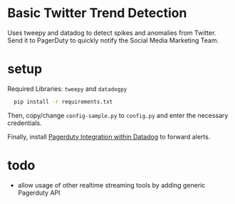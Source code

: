 # Basic Twitter Trend Detection
Uses tweepy and datadog to detect spikes and anomalies from Twitter. Send it to PagerDuty to quickly notify the Social Media Marketing Team.

# setup
Required Libraries: `tweepy` and `datadogpy`

```bash
  pip install -r requirements.txt
```
Then, copy/change `config-sample.py` to `config.py` and enter the necessary credentials.

Finally, install [Pagerduty Integration within Datadog](https://www.pagerduty.com/docs/guides/datadog-integration-guide/) to forward alerts.

# todo
- allow usage of other realtime streaming tools by adding generic Pagerduty API
